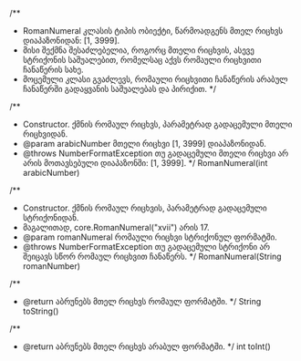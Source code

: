/**
 * RomanNumeral კლასის ტიპის ობიექტი, წარმოადგენს მთელ რიცხვს დიაპაზონიდან: [1, 3999].<br/>
 * მისი შექმნა შესაძლებელია, როგორც მთელი რიცხვის, ასევე სტრიქონის საშუალებით, რომელსაც აქვს რომაული რიცხვითი ჩანაწერის სახე.<br/>
 * მოცემული კლასი გვაძლევს, რომაული რიცხვითი ჩანაწერის არაბულ ჩანაწერში გადაყვანის საშუალებას და პირიქით.
 */

 /**
 * Constructor. ქმნის რომაულ რიცხვს, პარამეტრად გადაცემული მთელი რიცხვიდან.
 * @param arabicNumber მთელი რიცხვი [1, 3999] დიაპაზონიდან.
 * @throws NumberFormatException თუ გადაცემული მთელი რიცხვი არ არის მოთავსებული დიაპაზონში: [1, 3999].
 */
 RomanNumeral(int arabicNumber)


  /**
 * Constructor. ქმნის რომაულ რიცხვის, პარამეტრად გადაცემული სტრიქონიდან.
 * მაგალითად, core.RomanNumeral("xvii") არის 17.
 * @param romanNumeral რომაული რიცხვი სტრიქონულ ფორმატში.
 * @throws NumberFormatException თუ გადაცემული სტრიქონი არ შეიცავს სწორ რომაულ რიცხვით ჩანაწერს.
 */
RomanNumeral(String romanNumber)

/**
 * @return აბრუნებს მთელ რიცხვს რომაულ ფორმატში.
 */
String toString()

/**
 * @return აბრუნებს მთელ რიცხვს არაბულ ფორმატში.
 */
int toInt()